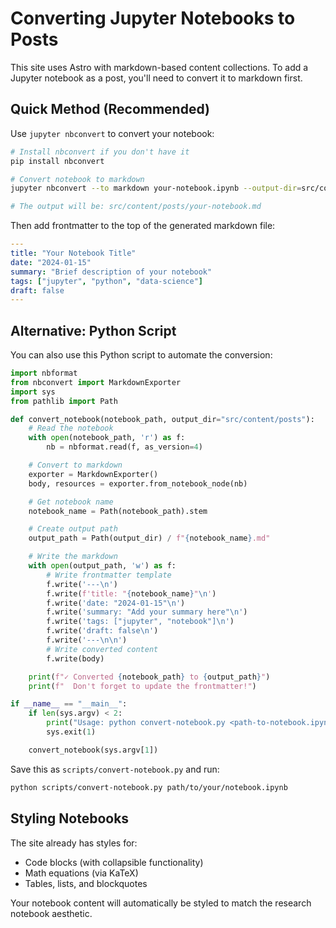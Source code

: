 # Converting Jupyter Notebooks to Posts

This site uses Astro with markdown-based content collections. To add a Jupyter notebook as a post, you'll need to convert it to markdown first.

## Quick Method (Recommended)

Use `jupyter nbconvert` to convert your notebook:

```bash
# Install nbconvert if you don't have it
pip install nbconvert

# Convert notebook to markdown
jupyter nbconvert --to markdown your-notebook.ipynb --output-dir=src/content/posts

# The output will be: src/content/posts/your-notebook.md
```

Then add frontmatter to the top of the generated markdown file:

```yaml
---
title: "Your Notebook Title"
date: "2024-01-15"
summary: "Brief description of your notebook"
tags: ["jupyter", "python", "data-science"]
draft: false
---
```

## Alternative: Python Script

You can also use this Python script to automate the conversion:

```python
import nbformat
from nbconvert import MarkdownExporter
import sys
from pathlib import Path

def convert_notebook(notebook_path, output_dir="src/content/posts"):
    # Read the notebook
    with open(notebook_path, 'r') as f:
        nb = nbformat.read(f, as_version=4)

    # Convert to markdown
    exporter = MarkdownExporter()
    body, resources = exporter.from_notebook_node(nb)

    # Get notebook name
    notebook_name = Path(notebook_path).stem

    # Create output path
    output_path = Path(output_dir) / f"{notebook_name}.md"

    # Write the markdown
    with open(output_path, 'w') as f:
        # Write frontmatter template
        f.write('---\n')
        f.write(f'title: "{notebook_name}"\n')
        f.write('date: "2024-01-15"\n')
        f.write('summary: "Add your summary here"\n')
        f.write('tags: ["jupyter", "notebook"]\n')
        f.write('draft: false\n')
        f.write('---\n\n')
        # Write converted content
        f.write(body)

    print(f"✓ Converted {notebook_path} to {output_path}")
    print(f"  Don't forget to update the frontmatter!")

if __name__ == "__main__":
    if len(sys.argv) < 2:
        print("Usage: python convert-notebook.py <path-to-notebook.ipynb>")
        sys.exit(1)

    convert_notebook(sys.argv[1])
```

Save this as `scripts/convert-notebook.py` and run:

```bash
python scripts/convert-notebook.py path/to/your/notebook.ipynb
```

## Styling Notebooks

The site already has styles for:
- Code blocks (with collapsible functionality)
- Math equations (via KaTeX)
- Tables, lists, and blockquotes

Your notebook content will automatically be styled to match the research notebook aesthetic.
